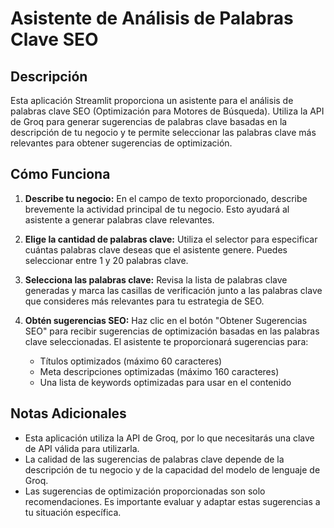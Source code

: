 # Asistente de Análisis de Palabras Clave SEO

## Descripción

Esta aplicación Streamlit proporciona un asistente para el análisis de palabras clave SEO (Optimización para Motores de Búsqueda). Utiliza la API de Groq para generar sugerencias de palabras clave basadas en la descripción de tu negocio y te permite seleccionar las palabras clave más relevantes para obtener sugerencias de optimización.

## Cómo Funciona

1.  **Describe tu negocio:** En el campo de texto proporcionado, describe brevemente la actividad principal de tu negocio. Esto ayudará al asistente a generar palabras clave relevantes.

2.  **Elige la cantidad de palabras clave:** Utiliza el selector para especificar cuántas palabras clave deseas que el asistente genere. Puedes seleccionar entre 1 y 20 palabras clave.

3.  **Selecciona las palabras clave:** Revisa la lista de palabras clave generadas y marca las casillas de verificación junto a las palabras clave que consideres más relevantes para tu estrategia de SEO.

4.  **Obtén sugerencias SEO:** Haz clic en el botón "Obtener Sugerencias SEO" para recibir sugerencias de optimización basadas en las palabras clave seleccionadas. El asistente te proporcionará sugerencias para:

    *   Títulos optimizados (máximo 60 caracteres)
    *   Meta descripciones optimizadas (máximo 160 caracteres)
    *   Una lista de keywords optimizadas para usar en el contenido


## Notas Adicionales

*   Esta aplicación utiliza la API de Groq, por lo que necesitarás una clave de API válida para utilizarla.
*   La calidad de las sugerencias de palabras clave depende de la descripción de tu negocio y de la capacidad del modelo de lenguaje de Groq.
*   Las sugerencias de optimización proporcionadas son solo recomendaciones. Es importante evaluar y adaptar estas sugerencias a tu situación específica.